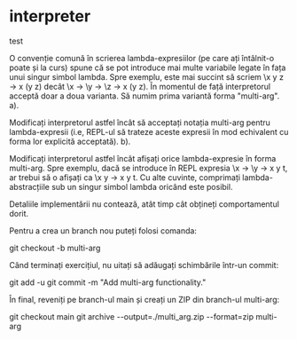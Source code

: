 # interpreter

test

O convenție comună în scrierea lambda-expresiilor (pe care ați întâlnit-o poate și la curs) spune că se pot introduce mai multe variabile legate în fața unui singur simbol lambda. Spre exemplu, este mai succint să scriem \x y z -> x (y z) decât \x -> \y -> \z -> x (y z). În momentul de față interpretorul acceptă doar a doua varianta. Să numim prima variantă forma "multi-arg".
a).

Modificați interpretorul astfel încât să acceptați notația multi-arg pentru lambda-expresii (i.e, REPL-ul să trateze aceste expresii în mod echivalent cu forma lor explicită acceptată).
b).

Modificați interpretorul astfel încât afișați orice lambda-expresie în forma multi-arg. Spre exemplu, dacă se introduce în REPL expresia \x -> \y -> x y t, ar trebui să o afișați ca \x y -> x y t. Cu alte cuvinte, comprimați lambda-abstracțiile sub un singur simbol lambda oricând este posibil.

Detaliile implementării nu contează, atât timp cât obțineți comportamentul dorit.

Pentru a crea un branch nou puteți folosi comanda:

git checkout -b multi-arg

Când terminați exercițiul, nu uitați să adăugați schimbările într-un commit:

git add -u
git commit -m "Add multi-arg functionality."

În final, reveniți pe branch-ul main și creați un ZIP din branch-ul multi-arg:

git checkout main
git archive --output=./multi_arg.zip --format=zip multi-arg

